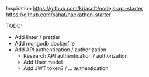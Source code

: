 Inspiration
https://github.com/kriasoft/nodejs-api-starter
https://github.com/sahat/hackathon-starter

TODO: 
- Add linter / prettier
- Add mongodb dockerfile
- Add API authentication / authorization
  - Research API authentication / authorization
  - Add User model
  - Add JWT token? / ... authentication